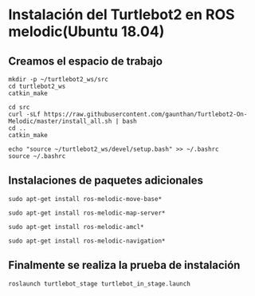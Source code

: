 # Instalación del Turtlebot2 en ROS melodic(Ubuntu 18.04)

## Creamos el espacio de trabajo

```
mkdir -p ~/turtlebot2_ws/src
cd turtlebot2_ws
catkin_make
```

```
cd src
curl -sLf https://raw.githubusercontent.com/gaunthan/Turtlebot2-On-Melodic/master/install_all.sh | bash
cd ..
catkin_make
```

```
echo "source ~/turtlebot2_ws/devel/setup.bash" >> ~/.bashrc
source ~/.bashrc
```

## Instalaciones de paquetes adicionales

```
sudo apt-get install ros-melodic-move-base*
```

```
sudo apt-get install ros-melodic-map-server*
```

```
sudo apt-get install ros-melodic-amcl*
```

```
sudo apt-get install ros-melodic-navigation*
```

## Finalmente se realiza la prueba de instalación

```
roslaunch turtlebot_stage turtlebot_in_stage.launch
```
